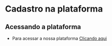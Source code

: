 # Cadastro na plataforma

## Acessando a plataforma

- Para acessar a nossa plataforma <a href='https://v3-sintrop.netlify.app/' target='_blank'>Clicando aqui</a>